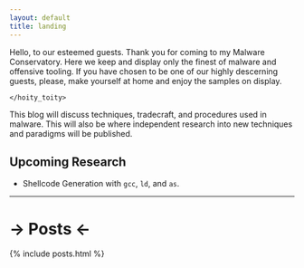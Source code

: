 ```yaml
---
layout: default
title: landing
---
```


Hello, to our esteemed guests. Thank you for coming to my Malware Conservatory. Here we keep and display only the finest of malware and offensive tooling. If you have chosen to be one of our highly descerning guests, please, make yourself at home and enjoy the samples on display.



`</hoity_toity>` 



This blog will discuss techniques, tradecraft, and procedures used in malware. This will also be where independent research into new techniques and paradigms will be published.


## Upcoming Research

* Shellcode Generation with `gcc`, `ld`, and `as`.


---

-> Posts <-
======


{% include posts.html %}

